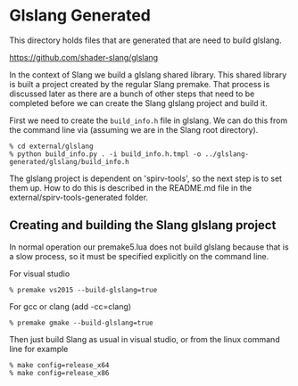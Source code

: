Glslang Generated
=================

This directory holds files that are generated that are need to build glslang.

https://github.com/shader-slang/glslang

In the context of Slang we build a glslang shared library. This shared library is built a project created by the regular Slang premake. That process is discussed later as there are a bunch of other steps that need to be completed before we can create the Slang glslang project and build it. 

First we need to create the `build_info.h` file in glslang. We can do this from the command line via (assuming we are in the Slang root directory). 

```
% cd external/glslang
% python build_info.py . -i build_info.h.tmpl -o ../glslang-generated/glslang/build_info.h
```

The glslang project is dependent on 'spirv-tools', so the next step is to set them up. How to do this is described in the README.md file in the external/spirv-tools-generated folder. 

## Creating and building the Slang glslang project

In normal operation our premake5.lua does not build glslang because that is a slow process, so it must be specified explicitly on the command line. 

For visual studio

```
% premake vs2015 --build-glslang=true
```

For gcc or clang (add -cc=clang)

```
% premake gmake --build-glslang=true
```

Then just build Slang as usual in visual studio, or from the linux command line for example

```
% make config=release_x64
% make config=release_x86
```